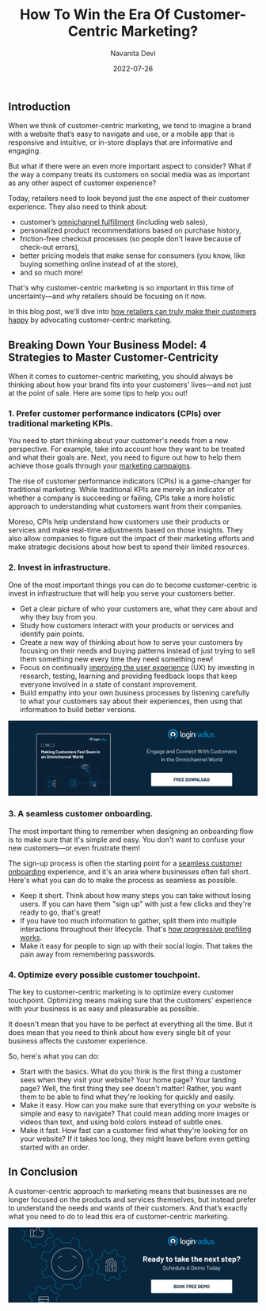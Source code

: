 ﻿---
title: "How To Win the Era Of Customer-Centric Marketing?"
date: "2022-07-26"
coverImage: "customer-centric.jpg"
category: ["omnichannel", "customer experience", "marketing"]
author: "Navanita Devi"
description: "A customer-centric approach to marketing means that businesses are no longer focused on the products themselves, but instead prefer to understand customer demands. This blog explains how retailers can make their customers happy by advocating customer-centricity."
metadescription: "Customer-centric marketing is very important in this time of uncertainty and retailers should be focusing on it. Learn how retailers can make their customers happy."
metatitle: "How To Lead This Era Of Customer-Centric Marketing?"
---

## Introduction 

When we think of customer-centric marketing, we tend to imagine a brand with a website that’s easy to navigate and use, or a mobile app that is responsive and intuitive, or in-store displays that are informative and engaging.

But what if there were an even more important aspect to consider? What if the way a company treats its customers on social media was as important as any other aspect of customer experience?

Today, retailers need to look beyond just the one aspect of their customer experience. They also need to think about: 



* customer’s [omnichannel fulfillment](https://www.loginradius.com/blog/growth/what-is-omnichannel-cx/) (including web sales),
* personalized product recommendations based on purchase history,
* friction-free checkout processes (so people don't leave because of check-out errors),
* better pricing models that make sense for consumers (you know, like buying something online instead of at the store),
* and so much more!

That's why customer-centric marketing is so important in this time of uncertainty—and why retailers should be focusing on it now.

In this blog post, we'll dive into [how retailers can truly make their customers happy](https://www.loginradius.com/blog/growth/consumer-management-to-consumer-engagement/) by advocating customer-centric marketing. 


## Breaking Down Your Business Model: 4 Strategies to Master Customer-Centricity

When it comes to customer-centric marketing, you should always be thinking about how your brand fits into your customers' lives—and not just at the point of sale. Here are some tips to help you out! 


### 1. Prefer customer performance indicators (CPIs) over traditional marketing KPIs.

You need to start thinking about your customer's needs from a new perspective. For example, take into account how they want to be treated and what their goals are. Next, you need to figure out how to help them achieve those goals through your [marketing campaigns](https://www.loginradius.com/blog/growth/customize-marketing-programs-on-consumer-journey/).

The rise of customer performance indicators (CPIs) is a game-changer for traditional marketing. While traditional KPIs are merely an indicator of whether a company is succeeding or failing, CPIs take a more holistic approach to understanding what customers want from their companies.

Moreso, CPIs help understand how customers use their products or services and make real-time adjustments based on those insights. They also allow companies to figure out the impact of their marketing efforts and make strategic decisions about how best to spend their limited resources.


### 2. Invest in infrastructure.

One of the most important things you can do to become customer-centric is invest in infrastructure that will help you serve your customers better.



* Get a clear picture of who your customers are, what they care about and why they buy from you.
* Study how customers interact with your products or services and identify pain points.
* Create a new way of thinking about how to serve your customers by focusing on their needs and buying patterns instead of just trying to sell them something new every time they need something new!
* Focus on continually [improving the user experience](https://www.loginradius.com/blog/growth/how-to-improve-the-customer-xperience/) (UX) by investing in research, testing, learning and providing feedback loops that keep everyone involved in a state of constant improvement.
* Build empathy into your own business processes by listening carefully to what your customers say about their experiences, then using that information to build better versions.

[![omni-eb](omni-eb.png)](https://www.loginradius.com/resource/making-customers-feel-seen-in-an-omnichannel-world/)


### 3. A seamless customer onboarding.

The most important thing to remember when designing an onboarding flow is to make sure that it's simple and easy. You don't want to confuse your new customers—or even frustrate them!

The sign-up process is often the starting point for a [seamless customer onboarding](https://www.loginradius.com/blog/growth/smooth-onboarding-positive-user-impression/) experience, and it's an area where businesses often fall short. Here's what you can do to make the process as seamless as possible.



* Keep it short. Think about how many steps you can take without losing users. If you can have them "sign up" with just a few clicks and they're ready to go, that's great!
* If you have too much information to gather, split them into multiple interactions throughout their lifecycle. That's [how progressive profiling works](https://www.loginradius.com/blog/identity/progressive-profiling/).
* Make it easy for people to sign up with their social login. That takes the pain away from remembering passwords. 


### 4.  Optimize every possible customer touchpoint.

The key to customer-centric marketing is to optimize every customer touchpoint. Optimizing means making sure that the customers' experience with your business is as easy and pleasurable as possible. 

It doesn't mean that you have to be perfect at everything all the time. But it does mean that you need to think about how every single bit of your business affects the customer experience.

So, here's what you can do:



* Start with the basics. What do you think is the first thing a customer sees when they visit your website? Your home page? Your landing page? Well, the first thing they see doesn't matter! Rather, you want them to be able to find what they're looking for quickly and easily.
* Make it easy. How can you make sure that everything on your website is simple and easy to navigate? That could mean adding more images or videos than text, and using bold colors instead of subtle ones.
* Make it fast. How fast can a customer find what they're looking for on your website? If it takes too long, they might leave before even getting started with an order. 


## In Conclusion 

A customer-centric approach to marketing means that businesses are no longer focused on the products and services themselves, but instead prefer to understand the needs and wants of their customers. And that’s exactly what you need to do to lead this era of customer-centric marketing. 

[![book-a-demo-Consultation](../../assets/book-a-demo-loginradius.png)](https://www.loginradius.com/book-a-demo/)